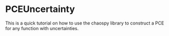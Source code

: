 # PCEUncertainty
This is a quick tutorial on how to use the chaospy library to construct a PCE for any function with uncertainties.
